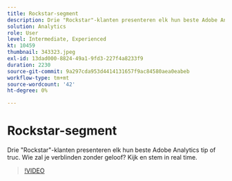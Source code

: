 ```yaml
---
title: Rockstar-segment
description: Drie "Rockstar"-klanten presenteren elk hun beste Adobe Analytics tip of truc.
solution: Analytics
role: User
level: Intermediate, Experienced
kt: 10459
thumbnail: 343323.jpeg
exl-id: 13dad000-8824-49a1-9fd3-227f4a8233f9
duration: 2230
source-git-commit: 9a297cda953d4414131657f9ac84580aea0eabeb
workflow-type: tm+mt
source-wordcount: '42'
ht-degree: 0%

---
```


# Rockstar-segment

Drie &quot;Rockstar&quot;-klanten presenteren elk hun beste Adobe Analytics tip of truc. Wie zal je verblinden zonder geloof? Kijk en stem in real time.

>[!VIDEO](https://video.tv.adobe.com/v/343323/?quality=12&learn=on)
